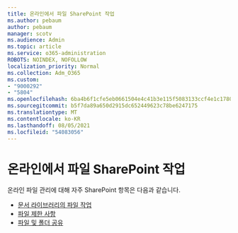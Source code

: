 ```yaml
---
title: 온라인에서 파일 SharePoint 작업
ms.author: pebaum
author: pebaum
manager: scotv
ms.audience: Admin
ms.topic: article
ms.service: o365-administration
ROBOTS: NOINDEX, NOFOLLOW
localization_priority: Normal
ms.collection: Adm_O365
ms.custom:
- "9000292"
- "5804"
ms.openlocfilehash: 6ba4b6f1cfe5eb0661504e4c41b3e115f5083133ccf4e1c1780f0e6d8bad0462
ms.sourcegitcommit: b5f7da89a650d2915dc652449623c78be6247175
ms.translationtype: MT
ms.contentlocale: ko-KR
ms.lasthandoff: 08/05/2021
ms.locfileid: "54083056"
---
```

# <a name="working-with-files-in-sharepoint-online"></a>온라인에서 파일 SharePoint 작업

온라인 파일 관리에 대해 자주 SharePoint 항목은 다음과 같습니다.

- [문서 라이브러리의 파일 작업](https://support.microsoft.com/office/a9d89171-1673-4892-9dd2-1ca52037dea2)
- [파일 제한 사항](https://support.office.com/article/invalid-file-names-and-file-types-in-onedrive-and-sharepoint-64883a5d-228e-48f5-b3d2-eb39e07630fa)
- [파일 및 폴더 공유](https://support.office.com/article/share-sharepoint-files-or-folders-1fe37332-0f9a-4719-970e-d2578da4941c)
